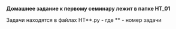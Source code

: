**Домашнее задание к первому семинару лежит в папке HT_01**

Задачи находятся в файлах HT**.py - где ** - номер задачи